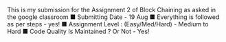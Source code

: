 This is my submission for the Assignment 2 of Block Chaining as asked in the google classroom 
■ Submitting Date - 19 Aug
■ Everything is followed as per steps - yes!
■ Assignment Level : (Easy/Med/Hard) - Medium to Hard
■ Code Quality Is Maintained ? Or Not - Yes!
